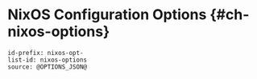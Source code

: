 # NixOS Configuration Options {#ch-nixos-options}

```{=include=} options
id-prefix: nixos-opt-
list-id: nixos-options
source: @OPTIONS_JSON@
```
